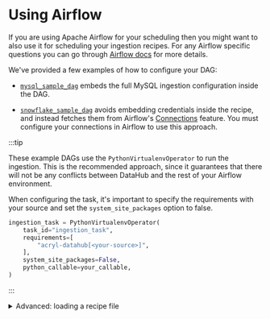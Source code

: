 # Using Airflow

If you are using Apache Airflow for your scheduling then you might want to also use it for scheduling your ingestion recipes. For any Airflow specific questions you can go through [Airflow docs](https://airflow.apache.org/docs/apache-airflow/stable/) for more details.

We've provided a few examples of how to configure your DAG:

- [`mysql_sample_dag`](../src/datahub_provider/example_dags/mysql_sample_dag.py) embeds the full MySQL ingestion configuration inside the DAG.

- [`snowflake_sample_dag`](../src/datahub_provider/example_dags/snowflake_sample_dag.py) avoids embedding credentials inside the recipe, and instead fetches them from Airflow's [Connections](https://airflow.apache.org/docs/apache-airflow/stable/howto/connection/index.html) feature. You must configure your connections in Airflow to use this approach.

:::tip

These example DAGs use the `PythonVirtualenvOperator` to run the ingestion. This is the recommended approach, since it guarantees that there will not be any conflicts between DataHub and the rest of your Airflow environment.

When configuring the task, it's important to specify the requirements with your source and set the `system_site_packages` option to false.

```py
ingestion_task = PythonVirtualenvOperator(
	task_id="ingestion_task",
	requirements=[
		"acryl-datahub[<your-source>]",
	],
	system_site_packages=False,
	python_callable=your_callable,
)
```

:::

<details>
<summary>Advanced: loading a recipe file</summary>

In more advanced cases, you might want to store your ingestion recipe in a file and load it from your task.

- Ensure the recipe file is in a folder accessible to your airflow workers. You can either specify absolute path on the machines where Airflow is installed or a path relative to `AIRFLOW_HOME`.
- Ensure [DataHub CLI](../../docs/cli.md) is installed in your airflow environment.
- Create a DAG task to read your DataHub ingestion recipe file and run it. See the example below for reference.
- Deploy the DAG file into airflow for scheduling. Typically this involves checking in the DAG file into your dags folder which is accessible to your Airflow instance.

Example: [`generic_recipe_sample_dag`](../src/datahub_provider/example_dags/generic_recipe_sample_dag.py)

</details>
